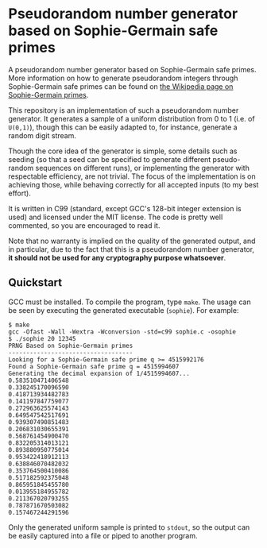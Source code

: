 # Pseudorandom number generator based on Sophie-Germain safe primes

A pseudorandom number generator based on Sophie-Germain safe primes. More information on how to generate pseudorandom integers through Sophie-Germain safe primes can be found on [the Wikipedia page on Sophie-Germain primes](https://en.wikipedia.org/wiki/Sophie_Germain_prime#Pseudorandom_number_generation).

This repository is an implementation of such a pseudorandom number generator. It generates a sample of a uniform distribution from 0 to 1 (i.e. of `U(0,1)`), though this can be easily adapted to, for instance, generate a random digit stream.

Though the core idea of the generator is simple, some details such as seeding (so that a seed can be specified to generate different pseudo-random sequences on different runs), or implementing the generator with respectable efficiency, are not trivial. The focus of the implementation is on achieving those, while behaving correctly for all accepted inputs (to my best effort). 

It is written in C99 (standard, except GCC's 128-bit integer extension is used) and licensed under the MIT license. The code is pretty well commented, so you are encouraged to read it.

Note that no warranty is implied on the quality of the generated output, and in particular, due to the fact that this is a pseudorandom number generator, **it should not be used for any cryptography purpose whatsoever**.

## Quickstart

GCC must be installed. To compile the program, type `make`. The usage can be seen by executing the generated executable (`sophie`). For example:

```
$ make
gcc -Ofast -Wall -Wextra -Wconversion -std=c99 sophie.c -osophie
$ ./sophie 20 12345
PRNG Based on Sophie-Germain primes
-----------------------------------
Looking for a Sophie-Germain safe prime q >= 4515992176
Found a Sophie-Germain safe prime q = 4515994607
Generating the decimal expansion of 1/4515994607...
0.583510471406548
0.338245170096590
0.418713934482783
0.141197847759077
0.272963625574143
0.649547542517691
0.939307490851483
0.206831030655391
0.568761454900470
0.832205314013121
0.893880950775014
0.953422418912113
0.638846070482032
0.353764500410086
0.517182592375048
0.865951845455780
0.013955184955782
0.211367020793255
0.787871670503082
0.157467244291596
```

Only the generated uniform sample is printed to `stdout`, so the output can be easily captured into a file or piped to another program.
